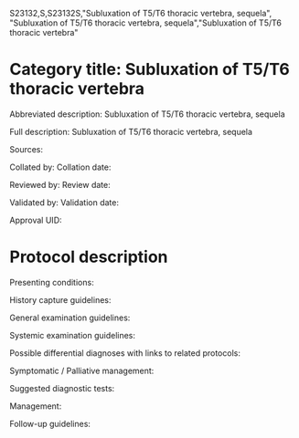 S23132,S,S23132S,"Subluxation of T5/T6 thoracic vertebra, sequela", "Subluxation of T5/T6 thoracic vertebra, sequela","Subluxation of T5/T6 thoracic vertebra"
# Category title: Subluxation of T5/T6 thoracic vertebra

Abbreviated description: Subluxation of T5/T6 thoracic vertebra, sequela

Full description: Subluxation of T5/T6 thoracic vertebra, sequela

Sources:

Collated by:
Collation date:

Reviewed by:
Review date:

Validated by:
Validation date:

Approval UID:

# Protocol description

Presenting conditions:

History capture guidelines:

General examination guidelines:

Systemic examination guidelines:

Possible differential diagnoses with links to related protocols:

Symptomatic / Palliative management:

Suggested diagnostic tests:

Management:

Follow-up guidelines:
